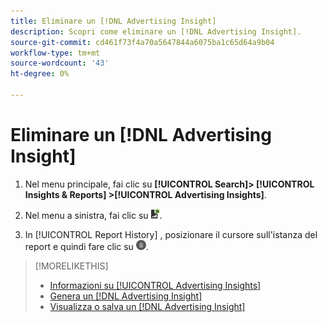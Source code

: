 ```yaml
---
title: Eliminare un [!DNL Advertising Insight]
description: Scopri come eliminare un [!DNL Advertising Insight].
source-git-commit: cd461f73f4a70a5647844a6075ba1c65d64a9b04
workflow-type: tm+mt
source-wordcount: '43'
ht-degree: 0%

---
```


# Eliminare un [!DNL Advertising Insight]

1. Nel menu principale, fai clic su **[!UICONTROL Search]> [!UICONTROL Insights & Reports] >[!UICONTROL Advertising Insights]**.

2. Nel menu a sinistra, fai clic su ![Rapporti](/help/search-social-commerce/assets/insight-reports.png "Rapporti").

3. In [!UICONTROL Report History] , posizionare il cursore sull&#39;istanza del report e quindi fare clic su ![Elimina](/help/search-social-commerce/assets/insight-delete.png "Elimina").

>[!MORELIKETHIS]
>
>* [Informazioni su [!UICONTROL Advertising Insights]](insight-about.md)
>* [Genera un [!DNL Advertising Insight]](insight-generate.md)
>* [Visualizza o salva un [!DNL Advertising Insight]](insight-view-save.md)

